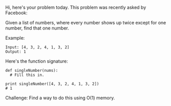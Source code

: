 Hi, here's your problem today. This problem was recently asked by Facebook:

Given a list of numbers, where every number shows up twice except for one number, find that one number.

Example:
```
Input: [4, 3, 2, 4, 1, 3, 2]
Output: 1
```
Here's the function signature:
```
def singleNumber(nums):
  # Fill this in.

print singleNumber([4, 3, 2, 4, 1, 3, 2])
# 1
```
Challenge: Find a way to do this using O(1) memory.
